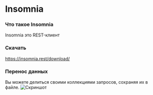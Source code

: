 
# Insomnia

### Что такое Insomnia
Insomnia это REST-клиент

### Скачать
https://insomnia.rest/download/

### Перенос данных
Вы можете делиться своими коллекциями запросов, сохраняя их в файле.
![Скриншот](https://image.ibb.co/meK3aT/Screenshot_1.png)





